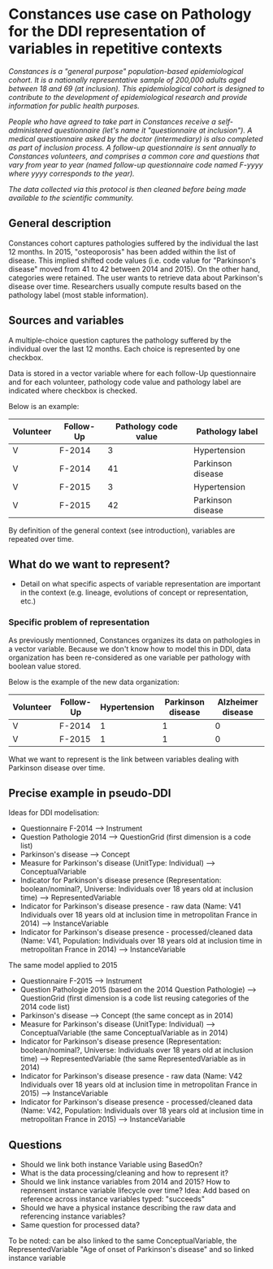 # Constances use case on Pathology for the DDI representation of variables in repetitive contexts
*Constances is a "general purpose" population-based epidemiological cohort. It is a nationally representative sample of 200,000 adults aged between 18 and 69 (at inclusion). This epidemiological cohort is designed to contribute to the development of epidemiological research and provide information for public health purposes.*

*People who have agreed to take part in Constances receive a self-administered questionnaire (let's name it "questionnaire at inclusion"). A medical questionnaire asked by the doctor (intermediary) is also completed as part of inclusion process. A follow-up questionnaire is sent annually to Constances volunteers, and comprises a common core and questions that vary from year to year (named follow-up questionnaire code named F-yyyy where yyyy corresponds to the year).*

*The data collected via this protocol is then cleaned before being made available to the scientific community.*

## General description
Constances cohort captures pathologies suffered by the individual the last 12 months. In 2015, "osteoporosis" has been added within the list of disease. This implied shifted code values (i.e. code value for "Parkinson's disease" moved from 41 to 42 between 2014 and 2015). On the other hand, categories were retained.
The user wants to retrieve data about Parkinson's disease over time.
Researchers usually compute results based on the pathology label (most stable information).

## Sources and variables
A multiple-choice question captures the pathology suffered by the individual over the last 12 months. Each choice is represented by one checkbox.

Data is stored in a vector variable where for each follow-Up questionnaire and for each volunteer, pathology code value and pathology label are indicated where checkbox is checked.

Below is an example:

| Volunteer | Follow-Up | Pathology code value| Pathology label |
| -------- | -------- | -------- | -------- |
| V    | F-2014     | 3 | Hypertension |
| V | F-2014 | 41 | Parkinson disease |
| V    | F-2015     | 3 | Hypertension |
| V | F-2015 | 42 | Parkinson disease |

By definition of the general context (see introduction), variables are repeated over time. 

## What do we want to represent?
- Detail on what specific aspects of variable representation are important in the context (e.g. lineage, evolutions of concept or representation, etc.)
### Specific problem of representation
As previously mentionned, Constances organizes its data on pathologies in a vector variable. Because we don't know how to model this in DDI, data organization has been re-considered as one variable per pathology with boolean value stored.

Below is the example of the new data organization:

| Volunteer | Follow-Up  | Hypertension | Parkinson disease | Alzheimer disease |
|-----------|------------|--------------|-------------------|-------------------|
| V         | F-2014     | 1            | 1                 | 0                 |
| V         | F-2015     | 1            | 1                 | 0                 |


What we want to represent is the link between variables dealing with Parkinson disease over time.

## Precise example in pseudo-DDI
Ideas for DDI modelisation:
- Questionnaire F-2014 --> Instrument
- Question Pathologie 2014 --> QuestionGrid (first dimension is a code list)
- Parkinson's disease --> Concept
- Measure for Parkinson's disease (UnitType: Individual) --> ConceptualVariable
- Indicator for Parkinson's disease presence  (Representation: boolean/nominal?, Universe: Individuals over 18 years old at inclusion time) --> RepresentedVariable
- Indicator for Parkinson's disease presence - raw data (Name: V41 Individuals over 18 years old at inclusion time in metropolitan France in 2014) --> InstanceVariable
- Indicator for Parkinson's disease presence - processed/cleaned data (Name: V41, Population: Individuals over 18 years old at inclusion time in metropolitan France in 2014) --> InstanceVariable

The same model applied to 2015
- Questionnaire F-2015 --> Instrument
- Question Pathologie 2015 (based on the 2014 Question Pathologie) --> QuestionGrid (first dimension is a code list reusing categories of the 2014 code list)
- Parkinson's disease --> Concept (the same concept as in 2014)
- Measure for Parkinson's disease (UnitType: Individual) --> ConceptualVariable (the same ConceptualVariable as in 2014)
- Indicator for Parkinson's disease presence  (Representation: boolean/nominal?, Universe: Individuals over 18 years old at inclusion time) --> RepresentedVariable (the same RepresentedVariable as in 2014)
- Indicator for Parkinson's disease presence - raw data (Name: V42 Individuals over 18 years old at inclusion time in metropolitan France in 2015) --> InstanceVariable
- Indicator for Parkinson's disease presence - processed/cleaned data (Name: V42, Population: Individuals over 18 years old at inclusion time in metropolitan France in 2015) --> InstanceVariable

## Questions
- Should we link both instance Variable using BasedOn?
- What is the data processing/cleaning and how to represent it?
- Should we link instance variables from 2014 and 2015? How to reprensent instance variable lifecycle over time? Idea: Add based on reference across instance variables typed: "succeeds"
- Should we have a physical instance describing the raw data and referencing instance variables?
- Same question for processed data? 

To be noted: can be also linked to the same ConceptualVariable, the RepresentedVariable "Age of onset of Parkinson's disease" and so linked instance variable